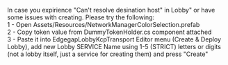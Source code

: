 In case you expirience "Can't resolve desination host" in Lobby" or have some issues with creating. Please try the following:  
1 - Open Assets/Resources/NetworkManagerColorSelection.prefab  
2 - Copy token value from DummyTokenHolder.cs component attached  
3 - Paste it into EdgegapLobbyKcpTransport Editor menu (Create & Deploy Lobby), add new Lobby SERVICE Name using 1-5 (STRICT) letters or digits (not a lobby itself, just a service for creating them) and press "Create"
